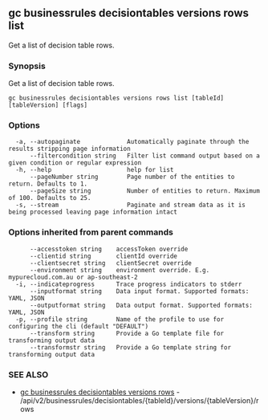 ## gc businessrules decisiontables versions rows list

Get a list of decision table rows.

### Synopsis

Get a list of decision table rows.

```
gc businessrules decisiontables versions rows list [tableId] [tableVersion] [flags]
```

### Options

```
  -a, --autopaginate             Automatically paginate through the results stripping page information
      --filtercondition string   Filter list command output based on a given condition or regular expression
  -h, --help                     help for list
      --pageNumber string        Page number of the entities to return. Defaults to 1.
      --pageSize string          Number of entities to return. Maximum of 100. Defaults to 25.
  -s, --stream                   Paginate and stream data as it is being processed leaving page information intact
```

### Options inherited from parent commands

```
      --accesstoken string    accessToken override
      --clientid string       clientId override
      --clientsecret string   clientSecret override
      --environment string    environment override. E.g. mypurecloud.com.au or ap-southeast-2
  -i, --indicateprogress      Trace progress indicators to stderr
      --inputformat string    Data input format. Supported formats: YAML, JSON
      --outputformat string   Data output format. Supported formats: YAML, JSON
  -p, --profile string        Name of the profile to use for configuring the cli (default "DEFAULT")
      --transform string      Provide a Go template file for transforming output data
      --transformstr string   Provide a Go template string for transforming output data
```

### SEE ALSO

* [gc businessrules decisiontables versions rows](gc_businessrules_decisiontables_versions_rows.html)	 - /api/v2/businessrules/decisiontables/{tableId}/versions/{tableVersion}/rows


